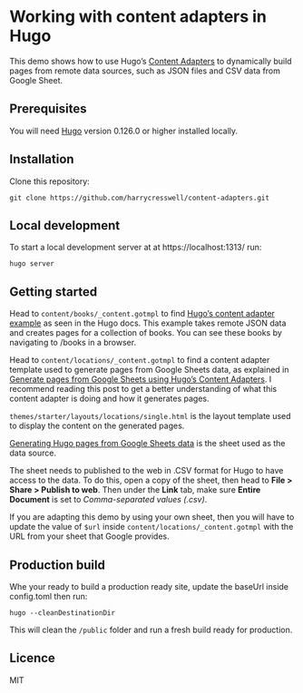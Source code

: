 # Working with content adapters in Hugo

This demo shows how to use Hugo’s [Content Adapters](https://gohugo.io/content-management/content-adapters/) to dynamically build pages from remote data sources, such as JSON files and CSV data from Google Sheet.

## Prerequisites

You will need [Hugo](https://gohugo.io/) version 0.126.0 or higher installed locally.


## Installation

Clone this repository:

```
git clone https://github.com/harrycresswell/content-adapters.git
```

## Local development

To start a local development server at at https://localhost:1313/ run:

```
hugo server
```

## Getting started

Head to `content/books/_content.gotmpl` to find [Hugo’s content adapter example](https://gohugo.io/content-management/content-adapters/#example) as seen in the Hugo docs. This example takes remote JSON data and creates pages for a collection of books. You can see these books by navigating to /books in a browser.

Head to `content/locations/_content.gotmpl` to find a content adapter template used to generate pages from Google Sheets data, as explained in [ Generate pages from Google Sheets using Hugo’s Content Adapters](https://harrycresswell.com/writing/generate-pages-from-google-sheets). I recommend reading this post to get a better understanding of what this content adapter is doing and how it generates pages.

`themes/starter/layouts/locations/single.html` is the layout template used to display the content on the generated pages.

[Generating Hugo pages from Google Sheets data](https://docs.google.com/spreadsheets/d/11uVKGlWucpT31cc_by595yOaNSW_qpa4B1mTvP8nW5k/edit?usp=sharing) is the sheet used as the data source.

The sheet needs to published to the web in .CSV format for Hugo to have access to the data. To do this, open a copy of the sheet, then head to **File > Share > Publish to web**. Then under the **Link** tab, make sure **Entire Document** is set to *Comma-separated values (.csv)*.

If you are adapting this demo by using your own sheet, then you will have to update the value of `$url` inside `content/locations/_content.gotmpl` with the URL from your sheet that Google provides.


## Production build

Whe your ready to build a production ready site, update the baseUrl inside config.toml then run:

```
hugo --cleanDestinationDir
```

This will clean the `/public` folder and run a fresh build ready for production.


## Licence

MIT